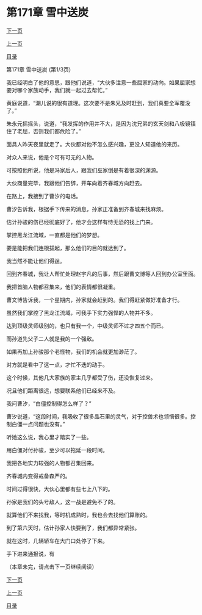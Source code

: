 <h1>第171章   雪中送炭</h1>
            <div><p><a href="./0511_%E7%AC%AC171%E7%AB%A0_%E9%9B%AA%E4%B8%AD%E9%80%81%E7%82%AD.md">下一页</a></p><p><a href="./0509_%E7%AC%AC170%E7%AB%A0_%E5%86%AF%E5%AE%B6%E5%90%8E%E4%BA%BA.md">上一页</a></p><p><a href="../">目录</a></p></div>
            <div><p>第171章   雪中送炭 (第1/3页)</p><p>我已经明白了他的意思，跟他们说道，“大伙多注意一些屈家的动向。如果屈家想要对哪个家族动手，我们就一起过去帮忙。”</p><p>黄庭说道，“潮儿说的很有道理。这次要不是朱兄及时赶到，我们真要全军覆没了。”</p><p>朱永元摇摇头，说道，“我发挥的作用并不大，是因为沈兄弟的玄天剑和八极镜镇住了老屈，否则我们都危险了。”</p><p>面具人昨天夜里就走了。大伙都对他不怎么感兴趣，更没人知道他的来历。</p><p>对众人来说，他是个可有可无的人物。</p><p>可按照他所说，他是冯家后人，跟我们巫家倒是有着很深的渊源。</p><p>大伙商量完毕，我跟他们告辞，开车向着齐春城方向赶去。</p><p>在路上，我接到了曹汐的电话。</p><p>曹汐告诉我，根据手下传来的消息，孙家正准备到齐春城来找麻烦。</p><p>估计孙骏的伤已经彻底好了，他才会这样有恃无恐的找上门来。</p><p>掌控黑龙江流域，一直都是他们的梦想。</p><p>要是能把我们连根拔起，那么他们的目的就达到了。</p><p>我当然不能让他们得逞。</p><p>回到齐春城，我让人帮忙处理赵宇凡的后事，然后跟曹文博等人回到办公室里面。</p><p>我把首脑人物都召集来，他们的表情都很凝重。</p><p>曹文博告诉我，一个星期内，孙家就会赶到的。我们得赶紧做好准备才行。</p><p>虽然我们掌控了黑龙江流域，可我手下实力强悍的人物并不多。</p><p>达到顶级灵师级别的，也只有我一个，中级灵师不过才四五个而已。</p><p>而孙道先父子二人就是我的一个强敌。</p><p>如果再加上孙骏那个老怪物，我们的机会就更加渺茫了。</p><p>对方就是看中了这一点，才忙不迭的动手。</p><p>这个时候，其他几大家族的家主几乎都受了伤，还没恢复过来。</p><p>况且他们距离很远，想要联系他们已经来不及。</p><p>我问曹汐，“白僵控制得怎么样了？”</p><p>曹汐说道，“这段时间，我吸收了很多晶石里的灵气，对于控兽术也领悟很多。控制白僵一点问题也没有。”</p><p>听她这么说，我心里才踏实了一些。</p><p>用白僵对付孙骏，至少可以拖延一段时间。</p><p>我把各地实力较强的人物都召集回来。</p><p>齐春城内变得戒备森严的。</p><p>时间过得很快，大伙心里都有些七上八下的。</p><p>孙家是我们的头号敌人，这一战是避免不了的。</p><p>就算他们不来找我，等时机成熟时，我也会去找他们算账的。</p><p>到了第六天时，估计孙家人快要到了，我们都异常紧张。</p><p>就在这时，几辆轿车在大门口处停了下来。</p><p>手下进来通报说，有</p><p>（本章未完，请点击下一页继续阅读）</p></div>
            <div><p><a href="./0511_%E7%AC%AC171%E7%AB%A0_%E9%9B%AA%E4%B8%AD%E9%80%81%E7%82%AD.md">下一页</a></p><p><a href="./0509_%E7%AC%AC170%E7%AB%A0_%E5%86%AF%E5%AE%B6%E5%90%8E%E4%BA%BA.md">上一页</a></p><p><a href="../">目录</a></p></div>